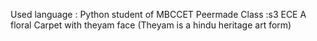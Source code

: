 Used language : Python
student of MBCCET Peermade
Class :s3 ECE
A floral Carpet with theyam face (Theyam is a hindu heritage art form)
